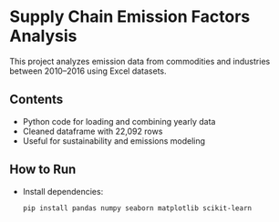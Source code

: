 # Supply Chain Emission Factors Analysis

This project analyzes emission data from commodities and industries between 2010–2016 using Excel datasets.

## Contents
- Python code for loading and combining yearly data
- Cleaned dataframe with 22,092 rows
- Useful for sustainability and emissions modeling

## How to Run
- Install dependencies:
  ```bash
  pip install pandas numpy seaborn matplotlib scikit-learn
